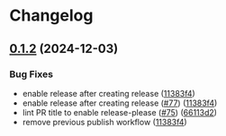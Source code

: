 # Changelog

## [0.1.2](https://github.com/cedricziel/n8n-nodes-minio/compare/0.1.1...v0.1.2) (2024-12-03)


### Bug Fixes

* enable release after creating release ([11383f4](https://github.com/cedricziel/n8n-nodes-minio/commit/11383f4ade18c7925a9b3733a66855dc57f387b7))
* enable release after creating release ([#77](https://github.com/cedricziel/n8n-nodes-minio/issues/77)) ([11383f4](https://github.com/cedricziel/n8n-nodes-minio/commit/11383f4ade18c7925a9b3733a66855dc57f387b7))
* lint PR title to enable release-please ([#75](https://github.com/cedricziel/n8n-nodes-minio/issues/75)) ([66113d2](https://github.com/cedricziel/n8n-nodes-minio/commit/66113d2b7937fb8f6d88566d9637d59548f6f26b))
* remove previous publish workflow ([11383f4](https://github.com/cedricziel/n8n-nodes-minio/commit/11383f4ade18c7925a9b3733a66855dc57f387b7))
